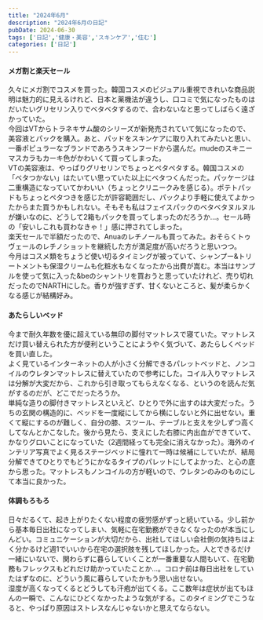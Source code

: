 ```yaml
---
title: "2024年6月"
description: "2024年6月の日記"
pubDate: 2024-06-30
tags: ['日記','健康・美容','スキンケア','住む']
categories: ['日記']
---
```


#### メガ割と楽天セール
久々にメガ割でコスメを買った。韓国コスメのビジュアル重視できれいな商品説明は魅力的に見えるけれど、日本と薬機法が違うし、口コミで気になったものはだいたいグリセリン入りでベタベタするので、合わないなと思ってしばらく遠ざかっていた。  
今回はVTからトラネキサム酸のシリーズが新発売されていて気になったので、美容液とパックを購入。あと、パッドをスキンケアに取り入れてみたいと思い、一番ポピュラーなブランドであろうスキンフードから選んだ。mudeのスキニーマスカラもカーキ色がかわいくて買ってしまった。  
VTの美容液は、やっぱりグリセリンでちょっとペタペタする。韓国コスメの「ベタつかない」はたいてい思っていた以上にベタつくんだった。パッケージは二重構造になっていてかわいい（ちょっとクリニークみを感じる）。ポテトパッドもちょっとペタつきを感じたが許容範囲だし、パックより手軽に使えてよかったからまた買うかもしれない。そもそも私はフェイスパックのベタベタヌルヌルが嫌いなのに、どうして2箱もパックを買ってしまったのだろうか…。セール時の「安いしこれも買わなきゃ！」感に押されてしまった。  
楽天セールで半額だったので、Anuaのレチノールも買ってみた。おそらくトゥヴェールのレチノショットを継続した方が満足度が高いだろうと思いつつ。  
今月はコスメ類をちょうど使い切るタイミングが被っていて、シャンプー&トリートメントも保湿クリームも化粧水もなくなったから出費が嵩む。本当はサンプルを使って気に入った&beのシャントリを買おうと思っていたけれど、売り切れだったのでNARTHにした。香りが強すぎず、甘くないところと、髪が柔らかくなる感じが結構好み。

#### あたらしいベッド
今まで耐久年数を優に超えている無印の脚付マットレスで寝ていた。マットレスだけ買い替えられた方が便利ということにようやく気づいて、あたらしくベッドを買い直した。  
よく見ているインターネットの人が小さく分解できるパレットベッドと、ノンコイルのウレタンマットレスに替えていたので参考にした。コイル入りマットレスは分解が大変だから、これから引き取ってもらえなくなる、というのを読んだ気がするのだが、どこでだったろうか。  
単純な造りの脚付きマットレスといえど、ひとりで外に出すのは大変だった。うちの玄関の構造的に、ベッドを一度縦にしてから横にしないと外に出せない。重くて縦にするのが難しく、自分の膝、スツール、テーブルと支えを少しずつ高くしてなんとかこなした。後から見たら、支えにした右膝に内出血ができていて、かなりグロいことになっていた（2週間経っても完全に消えなかった）。海外のインテリア写真でよく見るステージベッドに憧れて一時は候補にしていたが、結局分解できてひとりでもどうにかなるタイプのパレットにしてよかった、と心の底から思った。マットレスもノンコイルの方が軽いので、ウレタンのみのものにして本当に良かった。

#### 体調もろもろ
日々だるくて、起き上がりたくない程度の疲労感がずっと続いている。少し前から基本毎日出社になってしまい、気軽に在宅勤務ができなくなったのが本当にしんどい。コミュニケーションが大切だから、出社してほしい会社側の気持ちはよく分かるけど週1でいいから在宅の選択肢を残してほしかった。人とできるだけ一緒にいないで、関わらずに暮らしていくことが一番重要な人間もいて、在宅勤務もフレックスもどれだけ助かっていたことか…。コロナ前は毎日出社をしていたはずなのに、どういう風に暮らしていたかもう思い出せない。  
湿度が高くなってくるとどうしても汗疱が出てくる。ここ数年は症状が出てもほんの一瞬で、こんなにひどくなかったような気がする。このタイミングでこうなると、やっぱり原因はストレスなんじゃないかと思えてならない。  
